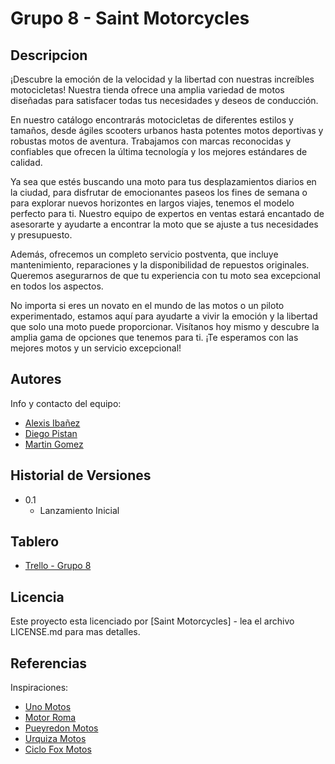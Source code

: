 # Grupo 8 - Saint Motorcycles

## Descripcion

¡Descubre la emoción de la velocidad y la libertad con nuestras increíbles motocicletas! Nuestra tienda ofrece una amplia variedad de motos diseñadas para satisfacer todas tus necesidades y deseos de conducción.

En nuestro catálogo encontrarás motocicletas de diferentes estilos y tamaños, desde ágiles scooters urbanos hasta potentes motos deportivas y robustas motos de aventura. Trabajamos con marcas reconocidas y confiables que ofrecen la última tecnología y los mejores estándares de calidad.

Ya sea que estés buscando una moto para tus desplazamientos diarios en la ciudad, para disfrutar de emocionantes paseos los fines de semana o para explorar nuevos horizontes en largos viajes, tenemos el modelo perfecto para ti. Nuestro equipo de expertos en ventas estará encantado de asesorarte y ayudarte a encontrar la moto que se ajuste a tus necesidades y presupuesto.

Además, ofrecemos un completo servicio postventa, que incluye mantenimiento, reparaciones y la disponibilidad de repuestos originales. Queremos asegurarnos de que tu experiencia con tu moto sea excepcional en todos los aspectos.

No importa si eres un novato en el mundo de las motos o un piloto experimentado, estamos aquí para ayudarte a vivir la emoción y la libertad que solo una moto puede proporcionar. Visítanos hoy mismo y descubre la amplia gama de opciones que tenemos para ti. ¡Te esperamos con las mejores motos y un servicio excepcional!

## Autores

Info y contacto del equipo:

* [Alexis Ibañez]()
* [Diego Pistan]()
* [Martin Gomez](mailto:tincho282@hotmail.com)

## Historial de Versiones

* 0.1
    * Lanzamiento Inicial

## Tablero

* [Trello - Grupo 8](https://trello.com/b/7C1mFCNF/full-stack-grupo-8)

## Licencia

Este proyecto esta licenciado por [Saint Motorcycles] - lea el archivo LICENSE.md para mas detalles.

## Referencias

Inspiraciones:
* [Uno Motos](https://www.unomotos.com.ar/)
* [Motor Roma](http://www.motoroma.com.ar/)
* [Pueyredon Motos](https://pueyrredonmotos.com/)
* [Urquiza Motos](https://urquizamotos.com.ar/)
* [Ciclo Fox Motos](https://www.ciclofoxmotos.com.ar/)
